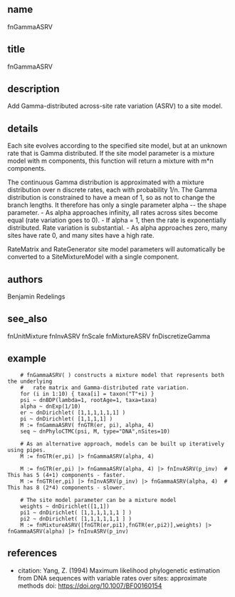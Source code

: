 ## name
fnGammaASRV
## title
fnGammaASRV
## description
Add Gamma-distributed across-site rate variation (ASRV) to a site model.

## details
Each site evolves according to the specified site model, but at an unknown rate
that is Gamma distributed. If the site model parameter is a mixture model with
m components, this function will return a mixture with m*n components.

The continuous Gamma distribution is approximated with a mixture distribution
over n discrete rates, each with probability 1/n.  The Gamma distribution is
constrained to have a mean of 1, so as not to change the  branch lengths.
It therefore has only a single parameter alpha -- the shape parameter.
        - As alpha approaches infinity, all rates across sites become equal (rate variation goes to 0).
        - If alpha = 1, then the rate is exponentially distributed.  Rate variation is substantial.
        - As alpha approaches zero, many sites have rate 0, and many sites have a high rate.

RateMatrix and RateGenerator site model parameters will automatically be converted to a
SiteMixtureModel with a single component.

## authors
Benjamin Redelings
## see_also
fnUnitMixture
fnInvASRV
fnScale
fnMixtureASRV
fnDiscretizeGamma
## example
        # fnGammaASRV( ) constructs a mixture model that represents both the underlying
        #   rate matrix and Gamma-distributed rate variation.
        for (i in 1:10) { taxa[i] = taxon("T"+i) }
        psi ~ dnBDP(lambda=1, rootAge=1, taxa=taxa)
        alpha ~ dnExp(1/10)
        er ~ dnDirichlet( [1,1,1,1,1,1] )
        pi ~ dnDirichlet( [1,1,1,1] )
        M := fnGammaASRV( fnGTR(er, pi), alpha, 4)
        seq ~ dnPhyloCTMC(psi, M, type="DNA",nSites=10)

        # As an alternative approach, models can be built up iteratively using pipes.
        M := fnGTR(er,pi) |> fnGammaASRV(alpha, 4)  

        M := fnGTR(er,pi) |> fnGammaASRV(alpha, 4) |> fnInvASRV(p_inv)  # This has 5 (4+1) components - faster.
        M := fnGTR(er,pi) |> fnInvASRV(p_inv) |> fnGammaASRV(alpha, 4)  # This has 8 (2*4) components - slower.

        # The site model parameter can be a mixture model
        weights ~ dnDirichlet([1,1])
        pi1 ~ dnDirichlet( [1,1,1,1,1,1 ] )
        pi2 ~ dnDirichlet( [1,1,1,1,1,1 ] )
        M := fnMixtureASRV([fnGTR(er,pi1),fnGTR(er,pi2)],weights) |> fnGammaASRV(alpha) |> fnInvASRV(p_inv)

## references
- citation: Yang, Z. (1994) Maximum likelihood phylogenetic estimation from DNA sequences with variable rates
      over sites: approximate methods
  doi: https://doi.org/10.1007/BF00160154
